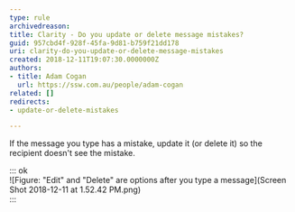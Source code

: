 ```yaml
---
type: rule
archivedreason: 
title: Clarity - Do you update or delete message mistakes?
guid: 957cbd4f-928f-45fa-9d81-b759f21dd178
uri: clarity-do-you-update-or-delete-message-mistakes
created: 2018-12-11T19:07:30.0000000Z
authors:
- title: Adam Cogan
  url: https://ssw.com.au/people/adam-cogan
related: []
redirects:
- update-or-delete-mistakes

---
```


If the message you type has a mistake, update it (or delete it) so the recipient doesn't see the mistake.

<!--endintro-->


::: ok  
![Figure: "Edit" and "Delete" are options after you type a message](Screen Shot 2018-12-11 at 1.52.42 PM.png)  
:::

